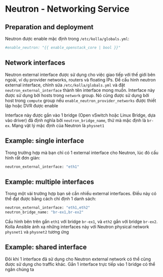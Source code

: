 # Neutron - Networking Service

## Preparation and deployment

Neutron được enable mặc định trong ```/etc/kolla/globals.yml```:

```sh
#enable_neutron: "{{ enable_openstack_core | bool }}"
```

## Network interfaces

Neutron external interface được sử dụng cho việc giao tiếp với thế giới bên ngoài, ví dụ provider networks, routers và floating IPs. Để cấu hình neutron external interface, chỉnh sửa ```/etc/kolla/globals.yml``` và đặt ```neutron_external_interface``` thành tên interface mong muốn. Interface này được sử dụng bởi hosts trong ```network``` group. Nó cũng được sử dụng bởi host trong ```compute``` group nếu ```enable_neutron_provider_networks``` được thiết lập hoặc DVR được enable

Interface này được gắn vào 1 bridge (Open vSwitch hoặc Linux Bridge, dựa vào driver) đã định nghĩa bởi ```neutron_bridge_name```, thứ mà mặc định là ```br-ex```. Mạng vật lý mặc định của Neutron là ```physnet1```

## Example: single interface

Trong trường hợp mà bạn chỉ có 1 external interface cho Neutron, lúc đó cấu hình rất đơn giản:

```sh
neutron_external_interface: "eth1"
```

## Example: multiple interfaces

Trong một vài trường hợp bạn sẽ cần nhiều external interfaces. Điều này có thể đạt được bằng cách chỉ định 1 danh sách:

```sh
neutron_external_interface: "eth1,eth2"
neutron_bridge_name: "br-ex1,br-ex2"
```

Cấu hình bên trên gắn ```eth1``` với bridge ```br-ex1```, và ```eth2``` gắn với bridge ```br-ex2```. Kolla Ansible ánh xạ những interfaces này với Neutron physical network ```physnet1``` và ```physnet2``` tương ứng

## Example: shared interface

Đôi khi 1 interface đã sử dụng cho Neutron external network có thể cũng được sử dụng cho traffic khác. Gắn 1 interface trực tiếp vào 1 bridge có thể ngăn chúng ta 